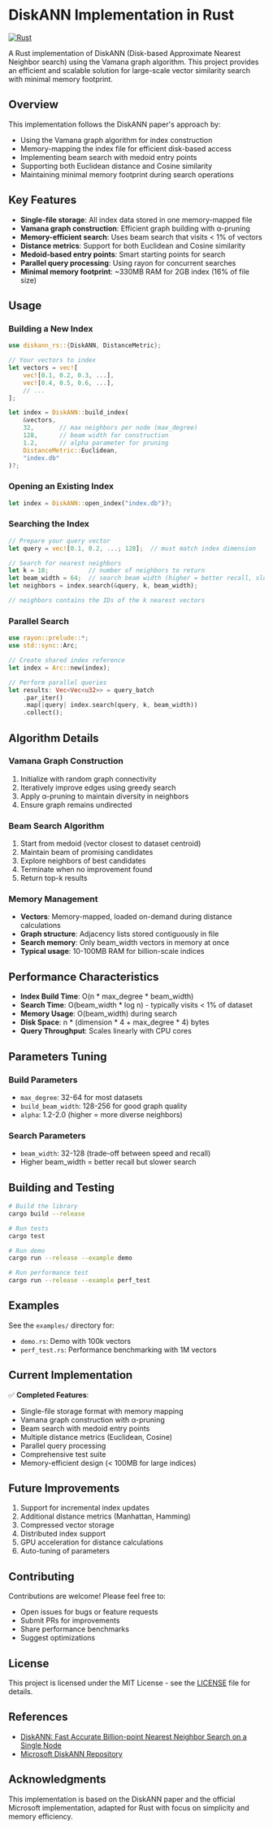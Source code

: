# DiskANN Implementation in Rust

[![Rust](https://github.com/lukaesch/diskann-rs/actions/workflows/rust.yml/badge.svg?branch=main)](https://github.com/lukaesch/diskann-rs/actions/workflows/rust.yml)

A Rust implementation of DiskANN (Disk-based Approximate Nearest Neighbor search) using the Vamana graph algorithm. This project provides an efficient and scalable solution for large-scale vector similarity search with minimal memory footprint.

## Overview

This implementation follows the DiskANN paper's approach by:
- Using the Vamana graph algorithm for index construction
- Memory-mapping the index file for efficient disk-based access
- Implementing beam search with medoid entry points
- Supporting both Euclidean distance and Cosine similarity
- Maintaining minimal memory footprint during search operations

## Key Features

- **Single-file storage**: All index data stored in one memory-mapped file
- **Vamana graph construction**: Efficient graph building with α-pruning
- **Memory-efficient search**: Uses beam search that visits < 1% of vectors
- **Distance metrics**: Support for both Euclidean and Cosine similarity
- **Medoid-based entry points**: Smart starting points for search
- **Parallel query processing**: Using rayon for concurrent searches
- **Minimal memory footprint**: ~330MB RAM for 2GB index (16% of file size)

## Usage

### Building a New Index

```rust
use diskann_rs::{DiskANN, DistanceMetric};

// Your vectors to index
let vectors = vec![
    vec![0.1, 0.2, 0.3, ...],
    vec![0.4, 0.5, 0.6, ...],
    // ...
];

let index = DiskANN::build_index(
    &vectors,
    32,       // max neighbors per node (max_degree)
    128,      // beam width for construction
    1.2,      // alpha parameter for pruning
    DistanceMetric::Euclidean,
    "index.db"
)?;
```

### Opening an Existing Index

```rust
let index = DiskANN::open_index("index.db")?;
```

### Searching the Index

```rust
// Prepare your query vector
let query = vec![0.1, 0.2, ...; 128];  // must match index dimension

// Search for nearest neighbors
let k = 10;           // number of neighbors to return
let beam_width = 64;  // search beam width (higher = better recall, slower)
let neighbors = index.search(&query, k, beam_width);

// neighbors contains the IDs of the k nearest vectors
```

### Parallel Search

```rust
use rayon::prelude::*;
use std::sync::Arc;

// Create shared index reference
let index = Arc::new(index);

// Perform parallel queries
let results: Vec<Vec<u32>> = query_batch
    .par_iter()
    .map(|query| index.search(query, k, beam_width))
    .collect();
```

## Algorithm Details

### Vamana Graph Construction
1. Initialize with random graph connectivity
2. Iteratively improve edges using greedy search
3. Apply α-pruning to maintain diversity in neighbors
4. Ensure graph remains undirected

### Beam Search Algorithm
1. Start from medoid (vector closest to dataset centroid)
2. Maintain beam of promising candidates
3. Explore neighbors of best candidates
4. Terminate when no improvement found
5. Return top-k results

### Memory Management
- **Vectors**: Memory-mapped, loaded on-demand during distance calculations
- **Graph structure**: Adjacency lists stored contiguously in file
- **Search memory**: Only beam_width vectors in memory at once
- **Typical usage**: 10-100MB RAM for billion-scale indices

## Performance Characteristics

- **Index Build Time**: O(n * max_degree * beam_width)
- **Search Time**: O(beam_width * log n) - typically visits < 1% of dataset
- **Memory Usage**: O(beam_width) during search
- **Disk Space**: n * (dimension * 4 + max_degree * 4) bytes
- **Query Throughput**: Scales linearly with CPU cores

## Parameters Tuning

### Build Parameters
- `max_degree`: 32-64 for most datasets
- `build_beam_width`: 128-256 for good graph quality
- `alpha`: 1.2-2.0 (higher = more diverse neighbors)

### Search Parameters
- `beam_width`: 32-128 (trade-off between speed and recall)
- Higher beam_width = better recall but slower search

## Building and Testing

```bash
# Build the library
cargo build --release

# Run tests
cargo test

# Run demo
cargo run --release --example demo

# Run performance test
cargo run --release --example perf_test
```

## Examples

See the `examples/` directory for:
- `demo.rs`: Demo with 100k vectors  
- `perf_test.rs`: Performance benchmarking with 1M vectors

## Current Implementation

✅ **Completed Features**:
- Single-file storage format with memory mapping
- Vamana graph construction with α-pruning
- Beam search with medoid entry points
- Multiple distance metrics (Euclidean, Cosine)
- Parallel query processing
- Comprehensive test suite
- Memory-efficient design (< 100MB for large indices)

## Future Improvements

1. Support for incremental index updates
2. Additional distance metrics (Manhattan, Hamming)
3. Compressed vector storage
4. Distributed index support
5. GPU acceleration for distance calculations
6. Auto-tuning of parameters

## Contributing

Contributions are welcome! Please feel free to:
- Open issues for bugs or feature requests
- Submit PRs for improvements
- Share performance benchmarks
- Suggest optimizations

## License

This project is licensed under the MIT License - see the [LICENSE](LICENSE) file for details.

## References

- [DiskANN: Fast Accurate Billion-point Nearest Neighbor Search on a Single Node](https://www.microsoft.com/en-us/research/publication/diskann-fast-accurate-billion-point-nearest-neighbor-search-on-a-single-node/)
- [Microsoft DiskANN Repository](https://github.com/Microsoft/DiskANN)

## Acknowledgments

This implementation is based on the DiskANN paper and the official Microsoft implementation, adapted for Rust with focus on simplicity and memory efficiency.